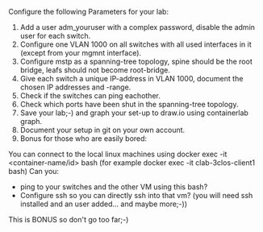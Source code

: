 Configure the following Parameters for your lab:

1. Add a user adm_youruser with a complex password, disable the admin user for each switch.
2. Configure one VLAN 1000 on all switches with all used interfaces in it (except from your mgmnt interface).
3. Configure mstp as a spanning-tree topology, spine should be the root bridge, leafs should not become root-bridge.
4. Give each switch a unique IP-address in VLAN 1000, document the chosen IP addresses and -range.
5. Check if the switches can ping eachother.
6. Check which ports have been shut in the spanning-tree topology.
7. Save your lab;-) and graph your set-up to draw.io using containerlab graph.
8. Document your setup in git on your own account.
9. Bonus for those who are easily bored:

You can connect to the local linux machines using docker exec -it <container-name/id> bash (for example docker exec -it clab-3clos-client1 bash)
Can you:
  - ping to your switches and the other VM using this bash?
  - Configure ssh so you can directly ssh into that vm? (you will need ssh installed and an user added... and maybe more;-))


This is BONUS so don't go too far;-)
